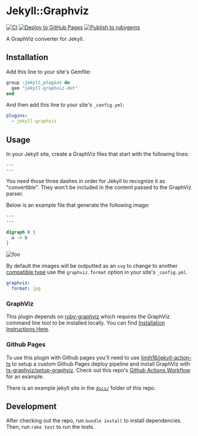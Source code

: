 # Jekyll::Graphviz

[![CI](https://github.com/DerekStride/jekyll-graphviz/actions/workflows/ci.yml/badge.svg)](https://github.com/DerekStride/jekyll-graphviz/actions/workflows/ci.yml) [![Deploy to GitHub Pages](https://github.com/DerekStride/jekyll-graphviz/actions/workflows/gh-pages.yml/badge.svg)](https://github.com/DerekStride/jekyll-graphviz/actions/workflows/gh-pages.yml) [![Publish to rubygems](https://github.com/DerekStride/jekyll-graphviz/actions/workflows/publish-gem.yml/badge.svg)](https://github.com/DerekStride/jekyll-graphviz/actions/workflows/publish-gem.yml)

A GraphViz converter for Jekyll.

## Installation

Add this line to your site's Gemfile:

```ruby
group :jekyll_plugins do
  gem "jekyll-graphviz-dot"
end
```

And then add this line to your site's `_config.yml`:

```yml
plugins:
  - jekyll-graphviz
```

## Usage

In your Jekyll site, create a GraphViz files that start with the following lines:

```
---
---
```


You need those three dashes in order for Jekyll to recognize it as "convertible". They won't be included in the content
passed to the GraphViz parser.

Below is an example file that generate the following image:

```dot
---
---

digraph X {
  a -> b
}
```

![foo](https://user-images.githubusercontent.com/6456191/126874946-81e25b07-fceb-45eb-bef1-5a1d3e79fe37.jpg)

By default the images will be outputted as an `svg` to change to another [compatible
type](https://github.com/glejeune/Ruby-Graphviz/blob/c3be805fc5e62ea1326eb9bb3708a807d1178525/lib/graphviz/constants.rb#L47-L92)
use the `graphviz.format` option in your site's `_config.yml`.

```yml
graphviz:
  format: jpg
```

### GraphViz

This plugin depends on [ruby-graphviz](https://github.com/glejeune/Ruby-Graphviz) which requires the GraphViz command
line tool to be installed locally. You can find [Installation Instructions Here](https://graphviz.org/download/).

### Github Pages

To use this plugin with Github pages you'll need to use
[limjh16/jekyll-action-ts](https://github.com/limjh16/jekyll-action-ts) to setup a custom Github Pages deploy pipeline
and install GraphViz with [ts-graphviz/setup-graphviz](https://github.com/ts-graphviz/setup-graphviz). Check out this
repo's [Github Actions
Workflow](https://github.com/DerekStride/jekyll-graphviz/blob/main/.github/workflows/gh-pages.yml) for an example.

There is an example jekyll site in the [`docs/`](https://github.com/DerekStride/jekyll-graphviz/tree/main/docs) folder
of this repo.

## Development

After checking out the repo, run `bundle install` to install dependencies. Then, run `rake test` to run the tests.

